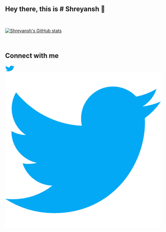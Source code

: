 ## Hey there, this is # Shreyansh 👋

<br/>

[![Shreyansh's GitHub stats](https://github-readme-stats.vercel.app/api?username=Shreyanshdot&show_icons=true)](https://github.com/Shreyanshdot/)

</br>

## Connect with me

[<img align="left" alt="Shreyanshdot-twitter" width="30px" height="22px" src="./icons/twitter.png" />](https://twitter.com/_shreyansh__)
</br>
[![Twitter](./icons/twitter.png)](https://twitter.com/_shreyansh__)
<br/>
